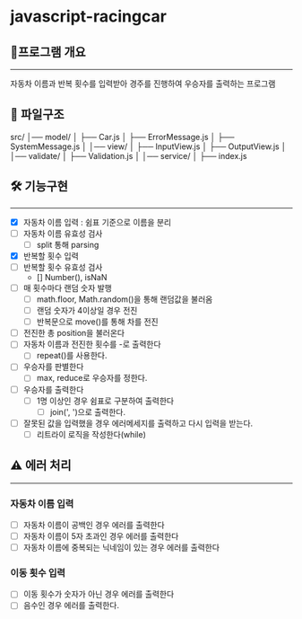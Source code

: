 # javascript-racingcar

## 📍프로그램 개요

---

자동차 이름과 반복 횟수를 입력받아 경주를 진행하여 우승자를 출력하는 프로그램

## 📁 파일구조

src/
│── model/
│ ├── Car.js
│ ├── ErrorMessage.js
│ ├── SystemMessage.js
│
│── view/
│ ├── InputView.js
│ ├── OutputView.js
│
│── validate/
│ ├── Validation.js
│
│── service/
│
├── index.js

## 🛠️ 기능구현

---

- [x] 자동차 이름 입력 : 쉼표 기준으로 이름을 분리
- [ ] 자동차 이름 유효성 검사
  - [ ] split 통해 parsing
- [x] 반복할 횟수 입력
- [ ] 반복할 횟수 유효성 검사
  - [] Number(), isNaN
- [ ] 매 횟수마다 랜덤 숫자 발행
  - [ ] math.floor, Math.random()을 통해 랜덤값을 불러옴
  - [ ] 랜덤 숫자가 4이상일 경우 전진
  - [ ] 반복문으로 move()를 통해 차를 전진
- [ ] 전진한 총 position을 불러온다
- [ ] 자동차 이름과 전진한 횟수를 -로 출력한다
  - [ ] repeat()를 사용한다.
- [ ] 우승자를 판별한다
  - [ ] max, reduce로 우승자를 정한다.
- [ ] 우승자를 출력한다
  - [ ] 1명 이상인 경우 쉼표로 구분하여 출력한다
    - [ ] join(', ')으로 출력한다.
- [ ] 잘못된 값을 입력했을 경우 에러메세지를 출력하고 다시 입력을 받는다.
  - [ ] 리트라이 로직을 작성한다(while)

## ⚠️ 에러 처리

---

### 자동차 이름 입력

- [ ] 자동차 이름이 공백인 경우 에러를 출력한다
- [ ] 자동차 이름이 5자 초과인 경우 에러를 출력한다
- [ ] 자동차 이름에 중복되는 닉네임이 있는 경우 에러를 출력한다

### 이동 횟수 입력

- [ ] 이동 횟수가 숫자가 아닌 경우 에러를 출력한다
- [ ] 음수인 경우 에러를 출력한다.
